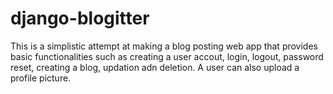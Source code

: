 # django-blogitter
This is a simplistic attempt at making a blog posting web app that provides basic functionalities such as creating a user accout, login, logout, password reset, creating a blog, updation adn deletion.
A user can also upload a profile picture.
